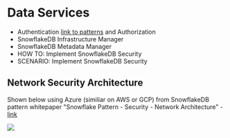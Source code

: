# Data Services

- Authentication [link to patterns](https://resources.snowflake.com/architecture-patterns/snowflake-pattern-security-authentication) and Authorization
- SnowflakeDB Infrastructure Manager
- SnowflakeDB Metadata Manager
- HOW TO: Implement SnowflakeDB Security
- SCENARIO: Implement SnowflakeDB Security

## Network Security Architecture

Shown below using Azure (similiar on AWS or GCP) from SnowflakeDB pattern whitepaper "Snowflake Pattern - Security - Network Architecture" - [link](https://resources.snowflake.com/architecture-patterns/snowflake-pattern-security-network-architecture)

<img src="https://github.com/lynnlangit/learn-snowflakedb/blob/main/images/networking.png">
